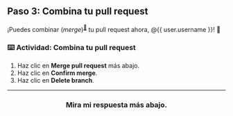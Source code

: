 ## Paso 3: Combina tu pull request

¡Puedes combinar (_merge_)<sup>[:book:](https://help.github.com/articles/github-glossary/#merge)</sup> tu pull request ahora, @{{ user.username }}! :ship: 

### :keyboard: Actividad: Combina tu pull request

1. Haz clic en **Merge pull request** más abajo.
1. Haz clic en **Confirm merge**.
1. Haz clic en **Delete branch**.

<hr>
<h3 align="center">Mira mi respuesta más abajo.</h3>
